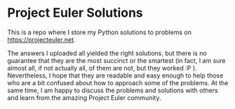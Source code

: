 # Project Euler Solutions

This is a repo where I store my Python solutions to problems on 
<https://projecteuler.net>.

The answers I uploaded all yielded the right solutions, but there
is no guarantee that they are the most succinct or the smartest 
(in fact, I am sure almost all, if not actually all, of them are
not, but they worked :P ). Nevertheless, I hope that they are 
readable and easy enough to help those who are a bit confused about 
how to approach some of the problems. At the same time, I am happy 
to discuss the problems and solutions with others and learn from 
the amazing Project Euler community.
